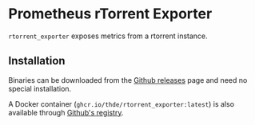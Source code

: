 # Prometheus rTorrent Exporter

`rtorrent_exporter` exposes metrics from a rtorrent instance.

## Installation

Binaries can be downloaded from the [Github releases](https://github.com/thde/rtorrent_exporter/releases) page and need no
special installation.

A Docker container (`ghcr.io/thde/rtorrent_exporter:latest`) is also available through [Github's registry](https://github.com/thde/rtorrent_exporter/pkgs/container/rtorrent_exporter).
